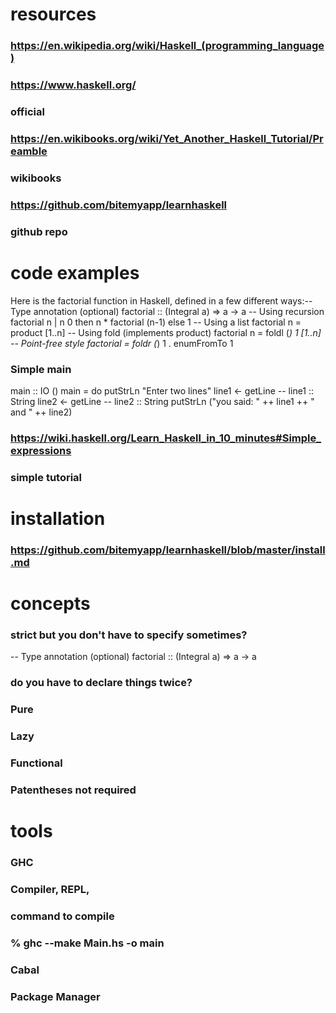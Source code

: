 # resources
### https://en.wikipedia.org/wiki/Haskell_(programming_language)
### https://www.haskell.org/
### official
### https://en.wikibooks.org/wiki/Yet_Another_Haskell_Tutorial/Preamble
### wikibooks
### https://github.com/bitemyapp/learnhaskell
### github repo
# code examples
Here is the factorial function in Haskell, defined in a few different ways:-- Type annotation (optional) factorial :: (Integral a) => a -> a -- Using recursion factorial n | n  0 then n * factorial (n-1) else 1 -- Using a list factorial n = product [1..n] -- Using fold (implements product) factorial n = foldl (*) 1 [1..n] -- Point-free style factorial = foldr (*) 1 . enumFromTo 1
### Simple main
main :: IO () main = do putStrLn "Enter two lines" line1 <- getLine -- line1 :: String line2 <- getLine -- line2 :: String putStrLn ("you said: " ++ line1 ++ " and " ++ line2)
### https://wiki.haskell.org/Learn_Haskell_in_10_minutes#Simple_expressions
### simple tutorial
# installation
### https://github.com/bitemyapp/learnhaskell/blob/master/install.md
# concepts
### strict but you don't have to specify sometimes?
-- Type annotation (optional) factorial :: (Integral a) => a -> a
### do you have to declare things twice?
### Pure
### Lazy
### Functional
### Patentheses not required
# tools
### GHC
### Compiler, REPL, 
### command to compile
### % ghc --make Main.hs -o main
### Cabal
### Package Manager
